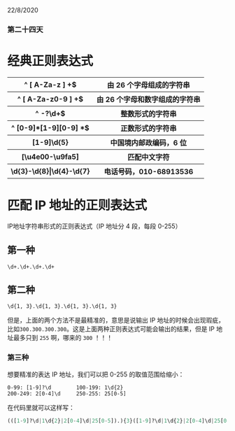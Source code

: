 22/8/2020

### 第二十四天

# 经典正则表达式

<table>
<tr>
    <th>^ [ A-Za-z ] +$</th>
    <th>由 26 个字母组成的字符串</th>
</tr>
<tr>
    <th>^ [ A-Za-z0-9 ] +$</th>
    <th>由 26 个字母和数字组成的字符串</th>
</tr>
<tr>
    <th>^ -?\d+$</th>
    <th>整数形式的字符串</th>
</tr>
<tr>
    <th>^ [0-9]*[1-9][0-9] *$</th>
    <th>正数形式的字符串</th>
</tr>
<tr>
    <th>[1-9]\d{5}</th>
    <th>中国境内邮政编码，6 位</th>
</tr>
<tr>
    <th>[\u4e00-\u9fa5]</th>
    <th>匹配中文字符</th>
</tr>
<tr>
    <th>\d{3}-\d{8}|\d{4}-\d{7}</th>
    <th>电话号码，010-68913536</th>
</tr>
</table>

# 匹配 IP 地址的正则表达式

IP地址字符串形式的正则表达式（IP 地址分 4 段，每段 0-255）

## 第一种
`\d+.\d+.\d+.\d+`

## 第二种
`\d{1, 3}.\d{1, 3}.\d{1, 3}.\d{1, 3}`

但是，上面的两个方法不是最精准的，意思是说输出 IP 地址的时候会出现瑕疵，比如`300.300.300.300`。这是上面两种正则表达式可能会输出的结果，但是 IP 地址最多只到 `255` 啊，哪来的 `300` ！！！

### 第三种
想要精准的表达 IP 地址，我们可以把 0-255 的取值范围给缩小：
```re
0-99: [1-9]?\d        100-199: 1\d{2}
200-249: 2[0-4]\d     250-255: 25[0-5]  
```
在代码里就可以这样写：
```python
(([1-9]?\d|1\d{2}|2[0-4]\d|25[0-5]).){3}([1-9]?\d|1\d{2}|2[0-4]\d|25[0-5])
```
